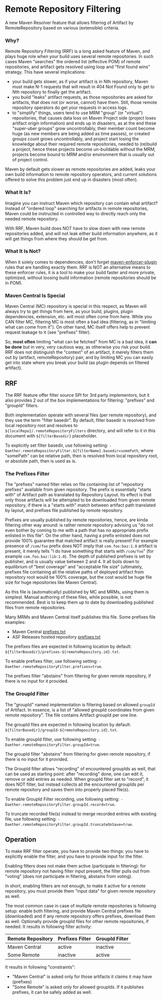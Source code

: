 # Remote Repository Filtering
<!--
Licensed to the Apache Software Foundation (ASF) under one
or more contributor license agreements.  See the NOTICE file
distributed with this work for additional information
regarding copyright ownership.  The ASF licenses this file
to you under the Apache License, Version 2.0 (the
"License"); you may not use this file except in compliance
with the License.  You may obtain a copy of the License at

    http://www.apache.org/licenses/LICENSE-2.0

Unless required by applicable law or agreed to in writing,
software distributed under the License is distributed on an
"AS IS" BASIS, WITHOUT WARRANTIES OR CONDITIONS OF ANY
KIND, either express or implied.  See the License for the
specific language governing permissions and limitations
under the License.
-->

A new Maven Resolver feature that allows filtering of Artifact by RemoteRepository based on various (extensible) 
criteria.

### Why?

Remote Repository Filtering (RRF) is a long asked feature of Maven, and plays huge role when your build uses
several remote repositories. In such cases Maven "searches" the ordered list (effective POM) of remote repositories,
and artifact gets resolved using loop and "first found wins" strategy. This have several implications:

* your build gets slower, as if your artifact is in Nth repository, Maven must make N-1 requests that will result in
  404 Not Found only to get to Nth repository to finally get the artifact.
* you build "leaks" artifact requests, as those repositories are asked for artifacts, that does not (or worse,
  cannot) have them. Still, those remote repository operators do get your requests in access logs.
* to "simplify" things, users tend to use MRM "group" (or "virtual") repositories, that causes  data loss on
  Maven Project side (project loses artifact origin information) and ends up in disasters, as at the end these
  "super-uber groups" grow uncontrollably, their member count become huge (as new members are being
  added as time passes), or created groups count grows uncontrollably, and project start losing the knowledge
  about their required remote repositories, needed to (re)build a project, hence these projects become
  un-buildable without the MRM, projects become bound to MRM and/or environment that is usually out of project
  control.

Maven by default gets slower as remote repositories are added, leaks your own build information to remote
repository operators, and current solutions offered to solve this problem just end up in disasters (most often).

### What It Is?

Imagine you can instruct Maven which repository can contain what artifact? Instead of "ordered loop" searching
for artifacts in remote repositories, Maven could be instructed in controlled way to directly reach only the
needed remote repository.

With RRF, Maven build does NOT have to slow down with new remote repositories added, and will not leak either
build information anywhere, as it will get things from where they should be get from.

### What It Is Not?

When it solely comes to dependencies, don't forget
[maven-enforcer-plugin](https://maven.apache.org/enforcer/enforcer-rules/bannedDependencies.html) rules that are 
handling exactly them. RRF is NOT an alternative means to these enforcer rules, it is a tool to make your build
faster and more private, optimized, without loosing build information (remote repositories should be in POM).

### Maven Central Is Special

Maven Central (MC) repository is special in this respect, as Maven will always try to get things from here, as your build,
plugins, plugin dependencies, extension, etc. will most often come from here. While you CAN filter MC, filtering MC is
most often a bad idea (filtering, as in "limiting what can come from it"). On other hand, MC itself offers help
to prevent request leakage to it (see "prefixes" filter).

So, **most often** limiting "what can be fetched" from MC is a bad idea, it **can be done** but in very, very cautious way,
as otherwise you risk your build. RRF does not distinguish the "context" of an artifact, it merely filters them out
by (artifact, remoteRepository) pair, and by limiting MC you can easily get into state where you break your build (as
plugin depends on filtered artifact).

## RRF

The RRF feature offer filter source SPI for 3rd party implementors, but it also provides 2 out of the box 
implementations for filtering: "prefixes" and "groupId" filters.

Both implementation operate with several files (per remote repository), and they use the term "filter basedir". By
default, filter basedir is resolved from local repository root and resolves to `${localRepo}/.remoteRepositoryFilters`
directory, and will refer to it in this document with `${filterBasedir}` placeholder.

To explicitly set filter basedir, use following setting: `-Daether.remoteRepositoryFilter.${filterName}.basedir=somePath`, 
where "somePath" can be relative path, then is resolved from local repository root, or absolute path, then is used as is.

### The Prefixes Filter

The "prefixes" named filter relies on file containing list of "repository prefixes" available from given repository.
The prefix is essentially "starts with" of Artifact path as translated by Repository Layout. Its effect is that
only those artifacts will be attempted to be downloaded from given remote repository, if there is a
"starts with" match between artifact path translated by layout, and prefixes file published by remote repository.

Prefixes are usually published by remote repositories, hence, are kinda filtering other way around:
is rather remote repository advising us "do not even bother by coming to me with a path that has no
appropriate prefix enlisted in this file". On the other hand, having a prefix enlisted does not
provide 100% guarantee that matched artifact is really present! For example presence of `/com/foo`
prefix does NOT imply that `com.foo:baz:1.0` artifact is present, it merely tells "I do have
something that starts with `/com/foo`" (for example `com.foo.baz:lib:1.0`). The depth of published
prefixes is set by publisher, and is usually value between 2 and 4. It all boils down to equilibrium of
"best coverage" and "acceptable file size" (ultimately, prefixes file containing all the relative
paths of deployed artifact from repository root would be 100% coverage, but the cost would be huge
file size for huge repositories like Maven Central).

As this file is (automatically) published by MC and MRMs, using them is simplest. Manual authoring
of these files, while possible, is not recommended. Best is to keep them up to date by
downloading published files from remote repositories.

Many MRMs and Maven Central itself publishes this file. Some prefixes file examples:
* Maven Central [prefixes.txt](https://repo.maven.apache.org/maven2/.meta/prefixes.txt)
* ASF Releases hosted repository [prefixes.txt](https://repository.apache.org/content/repositories/releases/.meta/prefixes.txt)

The prefixes files are expected in following location by default: 
`${filterBasedir}/prefixes-${remoteRepository.id}.txt`.

To enable prefixes filter, use following setting: `-Daether.remoteRepositoryFilter.prefixes=true`.

The prefixes filter "abstains" from filtering for given remote repository, if there is no input for it provided.

### The GroupId Filter

The "groupId" named implementation is filtering based on allowed `groupId` of Artifact. In essence, is a list
of "allowed groupId coordinates from given remote repository". The file contains Artifact groupId per one line.

The groupId files are expected in following location by default: 
`${filterBasedir}/groupId-${remoteRepository.id}.txt`.

To enable groupId filter, use following setting: `-Daether.remoteRepositoryFilter.groupId=true`.

The groupId filter "abstains" from filtering for given remote repository, if there is no input for it provided.

The GroupId filter allows "recording" of encountered groupIds as well, that can be used as
starting point: after "recording" done, one can edit it, remove or add entries as needed. When
groupId filter set to "record", it does NOT filter, but instead collects all the encountered
groupIds per remote repository and saves them into properly placed file(s).

To enable GroupId Filter recording, use following setting: `-Daether.remoteRepositoryFilter.groupId.record=true`.

To truncate recorded file(s) instead to merge recorded entries with existing file, use following setting:
`-Daether.remoteRepositoryFilter.groupId.truncateOnSave=true`.

## Operation

To make RRF filter operate, you have to provide two things: you have to explicitly enable the filter, and you have to
provide input for the filter. 

Enabling filters does not make them active (participate in filtering): for remote repository not having filter 
input present, the filter pulls out from "voting" (does not participate in filtering, abstains from voting).

In short, enabling filters are not enough, to make it active for a remote repository, you
must provide them "input data" for given remote repository as well.

The most common case in case of multiple remote repositories is following setup: enable both filtering, and
provide Maven Central prefixes file (downloaded) and if any remote repository offers prefixes, download them
as well. Optionally provide groupId files for other remote repositories, if needed. It results in following filter 
activity:

| Remote Repository | Prefixes Filter | GroupId Filter |
|-------------------|-----------------|----------------|
| Maven Central     | active          | inactive       |
| Some Remote       | inactive        | active         |

It results in following "constraints":
* "Maven Central" is asked only for those artifacts it claims it may have (prefixes)
* "Some Remote" is asked only for allowed groupIds. If it publishes prefixes, it can be safely added as well.
